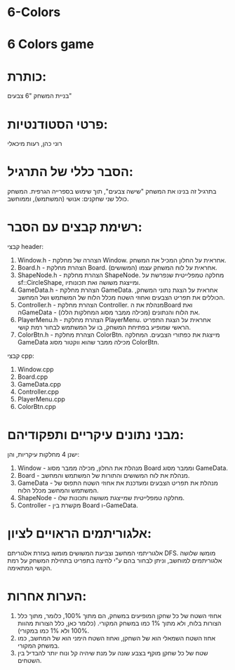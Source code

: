 # 6-Colors
6 Colors game
===========================================================
כותרת:
===========================================================
בניית המשחק "6 צבעים"


פרטי הסטודנטיות:
===========================================================
רוני כהן, רעות מיכאלי


הסבר כללי של התרגיל:
===========================================================
בתרגיל זה בנינו את המשחק "שישה צבעים", תוך שימוש בספרייה הגרפית.
המשחק כולל שני שחקנים: אנושי (המשתמש), וממוחשב.


רשימת קבצים עם הסבר:
===========================================================
קבצי header:

1. Window.h - הצהרה של מחלקת Window. אחראית על החלון המכיל את המשחק.
2. Board.h - הצהרת מחלקת Board. אחראית על לוח המשחק עצמו (המשושים).
3. ShapeNode.h - הצהרת מחלקת ShapeNode. מחלקה טמפלייטית שנפרשת על sf::CircleShape, ומייצגת משושה ואת תכונותיו.
4. GameData.h - הצהרת מחלקת GameData. אחראית על הצגת נתוני המשחק, הכוללים את תפריט הצבעים ואחוזי השטח מכלל הלוח של המשתמש ושל המחשב.
5. Controller.h - הצהרת מחלקת Controller. מנהלת את הBoard ואת הGameData - את הלוח והנתונים (מכילה ממבר מסוג המחלקות הללו).
6. PlayerMenu.h - הצהרת מחלקת PlayerMenu. אחראית על הצגת התפריט הראשי שמופיע בפתיחת המשחק, בו על המשתמש לבחור רמת קושי.
7. ColorBtn.h - הצהרת מחלקת ColorBtn. מייצגת את כפתורי הצבעים. המחלקה GameData מכילה ממבר שהוא ווקטור מסוג ColorBtn.

קבצי cpp:

1. Window.cpp
2. Board.cpp
3. GameData.cpp
4. Controller.cpp
5. PlayerMenu.cpp
6. ColorBtn.cpp



מבני נתונים עיקריים ותפקודיהם:
===========================================================
ישנן 4 מחלקות עיקריות, והן:
1. Window - מנהלת את החלון, מכילה ממבר מסוג Board וממבר מסוג GameData.
2. Board - מנהלת את לוח המשושים והתורות של המשתמש והמחשב.
3. GameData - מנהלת את תפריט הצבעים ומעדכנת את אחוזי השטח התפוס של המשתמש והמחשב מכלל הלוח.
4. ShapeNode - מחלקה טמפלייטית שמייצגת משושה ותכונות שלו.
5. Controller - מקשרת בין Board ו-GameData.



אלגוריתמים הראויים לציון:
==========================================================
אלגוריתמי המחשב וצביעת המשושים מומשו בעזרת אלגוריתם DFS. מומשו שלושה אלגוריתמים למוחשב, וניתן לבחור בהם ע"י לחיצה בתפריט בתחילת המשחק על רמת הקושי המתאימה.



הערות אחרות:
===========================================================
1. אחוזי השטח של כל שחקן המופיעים במשחק, הם מתוך 100%, כלומר, מתוך כלל הצורות בלוח, ולא מתוך 1% כמו במשחק המקורי. (כלומר כאן, כלל הצורות
מהוות 100% ולא 1% כמו במקורי).
2. אחוז השטח השמאלי הוא של השחקן, ואחוז השטח הימני הוא של המחשב, כמו במשחק המקורי.
3. שטח של כל שחקן מוקף בצבע שונה על מנת שיהיה קל ונוח יותר להבדיל בין השטחים.
